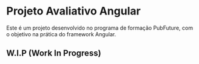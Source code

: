 # Projeto Avaliativo Angular
Este é um projeto desenvolvido no programa de formação PubFuture, com o objetivo na prática do framework Angular.

## W.I.P (Work In Progress)